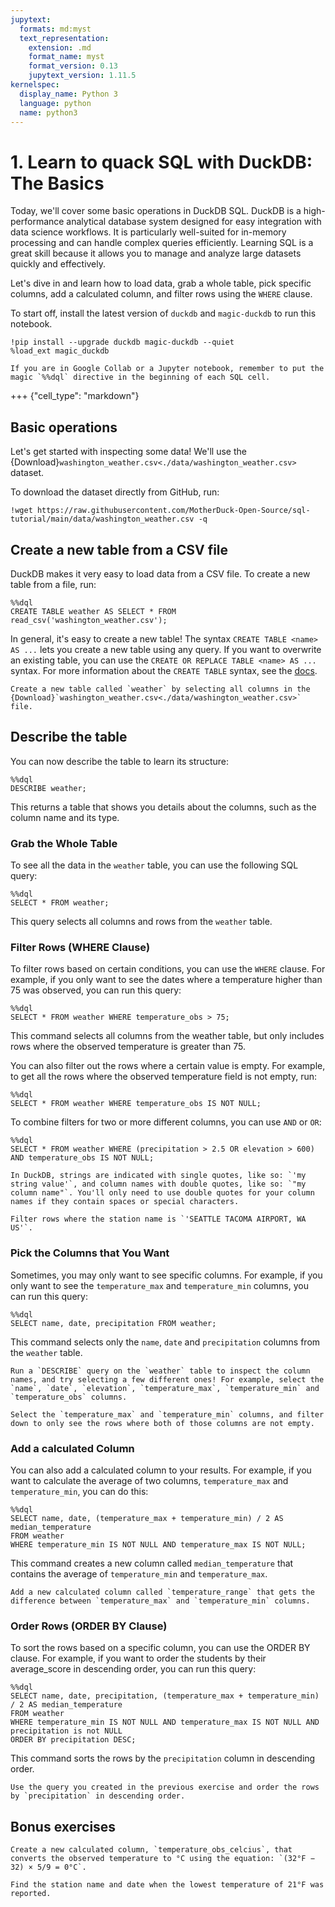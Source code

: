 ```yaml
---
jupytext:
  formats: md:myst
  text_representation:
    extension: .md
    format_name: myst
    format_version: 0.13
    jupytext_version: 1.11.5
kernelspec:
  display_name: Python 3
  language: python
  name: python3
---
```


# 1. Learn to quack SQL with DuckDB: The Basics

Today, we'll cover some basic operations in DuckDB SQL. DuckDB is a high-performance analytical database system designed for easy integration with data science workflows. It is particularly well-suited for in-memory processing and can handle complex queries efficiently. Learning SQL is a great skill because it allows you to manage and analyze large datasets quickly and effectively.

Let's dive in and learn how to load data, grab a whole table, pick specific columns, add a calculated column, and filter rows using the `WHERE` clause.

To start off, install the latest version of `duckdb` and `magic-duckdb` to run this notebook.

```{code-cell}
!pip install --upgrade duckdb magic-duckdb --quiet
%load_ext magic_duckdb
```

```{Note}
If you are in Google Collab or a Jupyter notebook, remember to put the magic `%%dql` directive in the beginning of each SQL cell.
```

+++ {"cell_type": "markdown"}

## Basic operations

Let's get started with inspecting some data! We'll use the {Download}`washington_weather.csv<./data/washington_weather.csv>` dataset.

To download the dataset directly from GitHub, run:

```{code-cell}
!wget https://raw.githubusercontent.com/MotherDuck-Open-Source/sql-tutorial/main/data/washington_weather.csv -q
```

## Create a new table from a CSV file

DuckDB makes it very easy to load data from a CSV file. To create a new table from a file, run:

```{code-cell}
%%dql
CREATE TABLE weather AS SELECT * FROM read_csv('washington_weather.csv');
```

In general, it's easy to create a new table! The syntax `CREATE TABLE <name> AS ...` lets you create a new table using any query. If you want to overwrite an existing table, you can use the `CREATE OR REPLACE TABLE <name> AS ...` syntax. For more information about the `CREATE TABLE` syntax, see the <a href="https://duckdb.org/docs/sql/statements/create_table" target="_blank">docs</a>.

```{admonition} Exercise
Create a new table called `weather` by selecting all columns in the {Download}`washington_weather.csv<./data/washington_weather.csv>` file.
```

## Describe the table

You can now describe the table to learn its structure:

```{code-cell}
%%dql
DESCRIBE weather;
```

This returns a table that shows you details about the columns, such as the column name and its type.

### Grab the Whole Table

To see all the data in the `weather` table, you can use the following SQL query:

```{code-cell}
%%dql
SELECT * FROM weather;
```

This query selects all columns and rows from the `weather` table.

### Filter Rows (WHERE Clause)

To filter rows based on certain conditions, you can use the `WHERE` clause. For example, if you only want to see the dates where a temperature higher than 75 was observed, you can run this query:

```{code-cell}
%%dql
SELECT * FROM weather WHERE temperature_obs > 75;
```

This command selects all columns from the weather table, but only includes rows where the observed temperature is greater than 75.

You can also filter out the rows where a certain value is empty. For example, to get all the rows where the observed temperature field is not empty, run:

```{code-cell}
%%dql
SELECT * FROM weather WHERE temperature_obs IS NOT NULL;
```

To combine filters for two or more different columns, you can use `AND` or `OR`:

```{code-cell}
%%dql
SELECT * FROM weather WHERE (precipitation > 2.5 OR elevation > 600) AND temperature_obs IS NOT NULL;
```

```{note}
In DuckDB, strings are indicated with single quotes, like so: `'my string value'`, and column names with double quotes, like so: `"my column name"`. You'll only need to use double quotes for your column names if they contain spaces or special characters.
```

```{admonition} Exercise
Filter rows where the station name is `'SEATTLE TACOMA AIRPORT, WA US'`.
```


### Pick the Columns that You Want

Sometimes, you may only want to see specific columns. For example, if you only want to see the `temperature_max` and `temperature_min` columns, you can run this query:

```{code-cell}
%%dql
SELECT name, date, precipitation FROM weather;
```

This command selects only the `name`, `date` and `precipitation` columns from the `weather` table.

```{admonition} Exercise
Run a `DESCRIBE` query on the `weather` table to inspect the column names, and try selecting a few different ones! For example, select the `name`, `date`, `elevation`, `temperature_max`, `temperature_min` and `temperature_obs` columns.
```

```{admonition} Exercise
Select the `temperature_max` and `temperature_min` columns, and filter down to only see the rows where both of those columns are not empty.
```

### Add a calculated Column

You can also add a calculated column to your results. For example, if you want to calculate the average of two columns, `temperature_max` and `temperature_min`, you can do this:

```{code-cell}
%%dql
SELECT name, date, (temperature_max + temperature_min) / 2 AS median_temperature 
FROM weather
WHERE temperature_min IS NOT NULL AND temperature_max IS NOT NULL;
```

This command creates a new column called `median_temperature` that contains the average of `temperature_min` and `temperature_max`.

```{admonition} Exercise
Add a new calculated column called `temperature_range` that gets the difference between `temperature_max` and `temperature_min` columns.
```

### Order Rows (ORDER BY Clause)
To sort the rows based on a specific column, you can use the ORDER BY clause. For example, if you want to order the students by their average_score in descending order, you can run this query:

```{code-cell}
%%dql
SELECT name, date, precipitation, (temperature_max + temperature_min) / 2 AS median_temperature 
FROM weather
WHERE temperature_min IS NOT NULL AND temperature_max IS NOT NULL AND precipitation is not NULL
ORDER BY precipitation DESC;
```

This command sorts the rows by the `precipitation` column in descending order.

```{admonition} Exercise
Use the query you created in the previous exercise and order the rows by `precipitation` in descending order.
```

## Bonus exercises

```{admonition} Exercise
Create a new calculated column, `temperature_obs_celcius`, that converts the observed temperature to °C using the equation: `(32°F − 32) × 5/9 = 0°C`.
```

```{admonition} Exercise
Find the station name and date when the lowest temperature of 21°F was reported.
```
